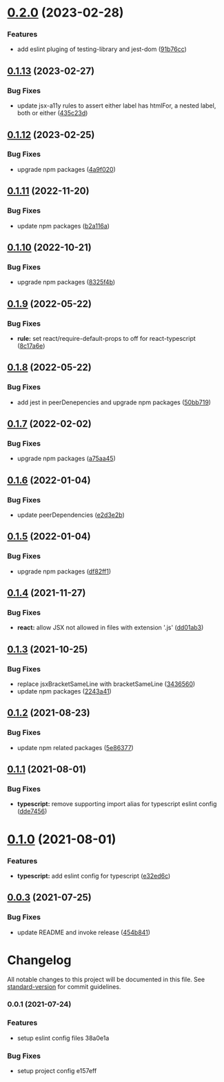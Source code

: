# [0.2.0](https://github.com/pjchender/eslint-config-pjchender/compare/v0.1.13...v0.2.0) (2023-02-28)


### Features

* add eslint pluging of testing-library and jest-dom ([91b76cc](https://github.com/pjchender/eslint-config-pjchender/commit/91b76cc4772cdbeeb02dd7f6755e7f37c78e169e))

## [0.1.13](https://github.com/pjchender/eslint-config-pjchender/compare/v0.1.12...v0.1.13) (2023-02-27)


### Bug Fixes

* update jsx-a11y rules to assert either label has htmlFor, a nested label, both or either ([435c23d](https://github.com/pjchender/eslint-config-pjchender/commit/435c23db0ebc3f05966feb671a146c9a73b2a19c))

## [0.1.12](https://github.com/pjchender/eslint-config-pjchender/compare/v0.1.11...v0.1.12) (2023-02-25)


### Bug Fixes

* upgrade npm packages ([4a9f020](https://github.com/pjchender/eslint-config-pjchender/commit/4a9f0200261f60fb391b25a5b74d5139e60d03fa))

## [0.1.11](https://github.com/pjchender/eslint-config-pjchender/compare/v0.1.10...v0.1.11) (2022-11-20)


### Bug Fixes

* update npm packages ([b2a116a](https://github.com/pjchender/eslint-config-pjchender/commit/b2a116ac142a3ef2dbdb92530da0cacd1b9a3c5f))

## [0.1.10](https://github.com/pjchender/eslint-config-pjchender/compare/v0.1.9...v0.1.10) (2022-10-21)


### Bug Fixes

* upgrade npm packages ([8325f4b](https://github.com/pjchender/eslint-config-pjchender/commit/8325f4b923e85058a2bb14d7d3e7b21c304214a6))

## [0.1.9](https://github.com/pjchender/eslint-config-pjchender/compare/v0.1.8...v0.1.9) (2022-05-22)


### Bug Fixes

* **rule:** set react/require-default-props to off for react-typescript ([8c17a6e](https://github.com/pjchender/eslint-config-pjchender/commit/8c17a6ef8279e5a565581092a755d57e0fa5e6ce))

## [0.1.8](https://github.com/pjchender/eslint-config-pjchender/compare/v0.1.7...v0.1.8) (2022-05-22)


### Bug Fixes

* add jest in peerDenepencies and upgrade npm packages ([50bb719](https://github.com/pjchender/eslint-config-pjchender/commit/50bb719dfe7e9c75694ce667b21809732a12b3c7))

## [0.1.7](https://github.com/pjchender/eslint-config-pjchender/compare/v0.1.6...v0.1.7) (2022-02-02)


### Bug Fixes

* upgrade npm packages ([a75aa45](https://github.com/pjchender/eslint-config-pjchender/commit/a75aa453c0f832b914e2ee5077c13f2ddc07a8b9))

## [0.1.6](https://github.com/pjchender/eslint-config-pjchender/compare/v0.1.5...v0.1.6) (2022-01-04)


### Bug Fixes

* update peerDependencies ([e2d3e2b](https://github.com/pjchender/eslint-config-pjchender/commit/e2d3e2b96ad721f800879d78709497129962074e))

## [0.1.5](https://github.com/pjchender/eslint-config-pjchender/compare/v0.1.4...v0.1.5) (2022-01-04)


### Bug Fixes

* upgrade npm packages ([df82ff1](https://github.com/pjchender/eslint-config-pjchender/commit/df82ff1557ec2d49558be6df024734b641fa9901))

## [0.1.4](https://github.com/pjchender/eslint-config-pjchender/compare/v0.1.3...v0.1.4) (2021-11-27)


### Bug Fixes

* **react:** allow JSX not allowed in files with extension '.js' ([dd01ab3](https://github.com/pjchender/eslint-config-pjchender/commit/dd01ab3e4246fdab49337f5ac55f6d61baab2020))

## [0.1.3](https://github.com/pjchender/eslint-config-pjchender/compare/v0.1.2...v0.1.3) (2021-10-25)


### Bug Fixes

* replace jsxBracketSameLine with bracketSameLine ([3436560](https://github.com/pjchender/eslint-config-pjchender/commit/3436560c788c7b65f00b0f938d2774f1700cd985))
* update npm packages ([2243a41](https://github.com/pjchender/eslint-config-pjchender/commit/2243a415a5433c22485f2d8c24d1249063a4c7a1))

## [0.1.2](https://github.com/pjchender/eslint-config-pjchender/compare/v0.1.1...v0.1.2) (2021-08-23)


### Bug Fixes

* update npm related packages ([5e86377](https://github.com/pjchender/eslint-config-pjchender/commit/5e86377357f6954543b10a18c24716adb65fada6))

## [0.1.1](https://github.com/pjchender/eslint-config-pjchender/compare/v0.1.0...v0.1.1) (2021-08-01)


### Bug Fixes

* **typescript:** remove supporting import alias for typescript eslint config ([dde7456](https://github.com/pjchender/eslint-config-pjchender/commit/dde74562de2aaaba3ab302548ab66cc5d41434da))

# [0.1.0](https://github.com/pjchender/eslint-config-pjchender/compare/v0.0.3...v0.1.0) (2021-08-01)


### Features

* **typescript:** add eslint config for typescript ([e32ed6c](https://github.com/pjchender/eslint-config-pjchender/commit/e32ed6ca9054deecf7a6bd52c8782bca54a40cc5))

## [0.0.3](https://github.com/pjchender/eslint-config-pjchender/compare/v0.0.2...v0.0.3) (2021-07-25)


### Bug Fixes

* update README and invoke release ([454b841](https://github.com/pjchender/eslint-config-pjchender/commit/454b841010281edb4e803ffd8eadb163febe87e5))

# Changelog

All notable changes to this project will be documented in this file. See [standard-version](https://github.com/conventional-changelog/standard-version) for commit guidelines.

### 0.0.1 (2021-07-24)


### Features

* setup eslint config files 38a0e1a


### Bug Fixes

* setup project config e157eff
